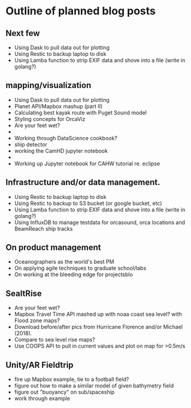 # Outline of planned blog posts

## Next few
* Using Dask to pull data out for plotting
* Using Restic to backup laptop to disk
* Using Lamba function to strip EXIF data and shove into a file (write in golang?)

## mapping/visualization

* Using Dask to pull data out for plotting
* Planet API/Mapbox mashup (part II)
* Calculating best kayak route with Puget Sound model
* Styling concepts for OrcaViz
* Are your feet wet?
* 
* Working through DataScience cookbook?
* ship detector
* working the CamHD jupyter notebook
* 
* Working up Jupyter notebook for CAHW tutorial re. eclipse

## Infrastructure and/or data management.

* Using Restic to backup laptop to disk
* Using Restic to backup to S3 bucket (or google bucket, etc)
* Using Lamba function to strip EXIF data and shove into a file (write in golang?)
* Using InfluxDB to manage testdata for orcasound, orca locations and BeamReach ship tracks

## On product management

* Oceanographers as the world's best PM
* On applying agile techniques to graduate school/labs
* On working at the bleeding edge for projectsblo

## SeaItRise

* Are your feet wet?
* Mapbox Travel Time API mashed up with noaa coast sea level? with Flood zone maps?
* Download before/after pics from Hurricane Florence and/or Michael (2018). 
* Compare to sea level rise maps?
* Use COOPS API to pull in current values and plot on map for >0.5m/s

## Unity/AR Fieldtrip  

* fire up Mapbox example, tie to a football field?
* figure out how to make a similar model of given bathymetry field
* figure out "buoyancy" on sub/spaceship
* work through example 

